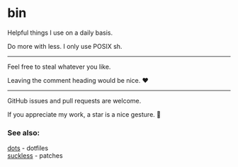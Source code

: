 # bin

Helpful things I use on a daily basis.

Do more with less. I only use POSIX sh.

--------

Feel free to steal whatever you like.

Leaving the comment heading would be nice. ❤

--------

GitHub issues and pull requests are welcome.

If you appreciate my work, a star is a nice gesture. 🌟

### See also:

[dots](http://github.com/mitchweaver/dots) - dotfiles  
[suckless](http://github.com/mitchweaver/suckless) - patches  
